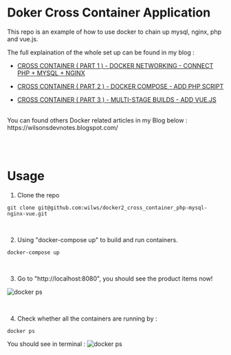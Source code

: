 # Doker Cross Container Application
This repo is an example of how to use docker to chain up mysql, nginx, php and vue.js.

The full explaination of the whole set up can be found in my blog : 

- [CROSS CONTAINER ( PART 1 ) - DOCKER NETWORKING - CONNECT PHP + MYSQL + NGINX](
https://wilsonsdevnotes.blogspot.com/2022/10/docker-11-cross-container-part-1-docker.html)

- [CROSS CONTAINER ( PART 2 ) - DOCKER COMPOSE - ADD PHP SCRIPT](https://wilsonsdevnotes.blogspot.com/2022/10/docker-12-cross-container-part-1-docker.html)

- [CROSS CONTAINER ( PART 3 ) - MULTI-STAGE BUILDS - ADD VUE.JS](https://wilsonsdevnotes.blogspot.com/2022/10/docker-13-cross-container-part-3-multi.html)

<br>
You can found others Docker related articles in my Blog below :
https://wilsonsdevnotes.blogspot.com/

<br><br>



# Usage

1. Clone the repo
```
git clone git@github.com:wilws/docker2_cross_container_php-mysql-nginx-vue.git
```
<br>

2. Using "docker-compose up" to build and run containers.
```
docker-compose up
```
<br>

3. Go to "http://localhost:8080", you should see the product items now!

![docker ps](https://blogger.googleusercontent.com/img/b/R29vZ2xl/AVvXsEhPzJhnmW3_bXwd82ReY9nXHXVnPjIYMci3fTcegPsa9bfLsmtG3iCf2bW-0YkIs_mgbyEXmuJKT6tAJUtVN9g4FqZhY3qzvwiqPlb_eNcKJGjGQkeaJVFHzyct2XPnYpxxbkE7S52pDW-DuMx8dtbPN--oaQ4B1XglHJ3rW4Qu4YJ4buJdz_A7RXBb/s16000/Screenshot%202022-12-30%20at%204.01.57%20PM.png)

<br>

4. Check whether all the containers are running by :
```
docker ps
```
You should see in terminal :
![docker ps](https://blogger.googleusercontent.com/img/b/R29vZ2xl/AVvXsEghWW135ghwbtjhKL_NJn3TrAR4NApU-uCo2qD5nnD20QACELhetqbBtJFIHLawT0JU2O7XXn7SQ_8NvL9kFXkZXz6b_VrZ0BzA5t2nNYo75POXITJJD0grmMa3kw5Kex6RKQIyeIvk0Ob2EcsPria7r2InsVD6ziZdfRDITHu7OoX7MQLjPqyND0-v/s16000/Screenshot%202022-12-30%20at%204.38.33%20PM.png)